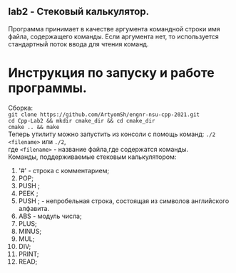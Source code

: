 ## lab2 - Стековый калькулятор.
Программа принимает в качестве аргумента командной строки имя файла, содержащего команды. Если аргумента нет, то используется  
стандартный поток ввода для чтения команд.  

# Инструкция по запуску и работе программы.  
Сборка:  
`git clone https://github.com/ArtyomSh/engnr-nsu-cpp-2021.git`   
`cd Cpp-Lab2 && mkdir cmake_dir && cd cmake_dir`   
`cmake .. && make`  
Теперь утилиту можно запустить из консоли с помощь команд: `./2 <filename>` или `./2`,   
где `<filename>` -  название файла,где содержатся команды.  
Команды, поддерживаемые стековым калькулятором:  
1) '#' - строка с комментарием;
2) POP;
3) PUSH <number>;
4) PEEK <varname>;
5) PUSH <varname>;
<varname> - непробельная строка, состоящая из символов английского алфавита.  
6) ABS - модуль числа;
7) PLUS;
8) MINUS;
9) MUL;
10) DIV;
11) PRINT;
12) READ;
